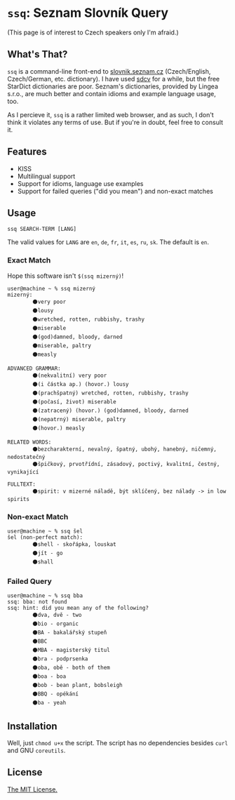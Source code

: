# `ssq`: Seznam Slovník Query

(This page is of interest to Czech speakers only I'm afraid.)

## What's That?

`ssq` is a command-line front-end to [slovnik.seznam.cz](http://slovnik.seznam.cz)
(Czech/English, Czech/German, etc. dictionary). I have used
[sdcv](http://dushistov.github.io/sdcv/) for a while, but the free StarDict dictionaries are poor.
Seznam's dictionaries, provided by Lingea s.r.o., are much better and contain idioms
and example language usage, too.

As I percieve it, `ssq` is a rather limited web browser, and as such, I don't think
it violates any terms of use. But if you're in doubt, feel free to consult it.

## Features

* KISS
* Multilingual support
* Support for idioms, language use examples
* Support for failed queries ("did you mean") and non-exact matches

## Usage

    ssq SEARCH-TERM [LANG]

The valid values for `LANG` are `en`, `de`, `fr`, `it`, `es`, `ru`, `sk`. The default
is `en`.

### Exact Match

Hope this software isn't `$(ssq mizerný)`!

    user@machine ~ % ssq mizerný
    mizerný:
            ⚫very poor 
            ⚫lousy 
            ⚫wretched, rotten, rubbishy, trashy 
            ⚫miserable 
            ⚫(god)damned, bloody, darned 
            ⚫miserable, paltry 
            ⚫measly 
    
    ADVANCED GRAMMAR:
            ⚫(nekvalitní) very poor 
            ⚫(i částka ap.) (hovor.) lousy 
            ⚫(prachšpatný) wretched, rotten, rubbishy, trashy 
            ⚫(počasí, život) miserable 
            ⚫(zatracený) (hovor.) (god)damned, bloody, darned 
            ⚫(nepatrný) miserable, paltry 
            ⚫(hovor.) measly 
    
    RELATED WORDS:
            ⚫bezcharakterní, nevalný, špatný, ubohý, hanebný, ničemný, nedostatečný 
            ⚫špičkový, prvotřídní, zásadový, poctivý, kvalitní, čestný, vynikající 
    
    FULLTEXT:
            ⚫spirit: v mizerné náladě, být sklíčený, bez nálady -> in low spirits 

### Non-exact Match

    user@machine ~ % ssq šel
    šel (non-perfect match):
            ⚫shell - skořápka, louskat
            ⚫jít - go
            ⚫shall


### Failed Query

    user@machine ~ % ssq bba
    ssq: bba: not found
    ssq: hint: did you mean any of the following?
            ⚫dva, dvě - two 
            ⚫bio - organic 
            ⚫BA - bakalářský stupeň 
            ⚫BBC 
            ⚫MBA - magisterský titul 
            ⚫bra - podprsenka 
            ⚫oba, obě - both of them 
            ⚫boa - boa 
            ⚫bob - bean plant, bobsleigh 
            ⚫BBQ - opékání 
            ⚫ba - yeah 

## Installation

Well, just `chmod u+x` the script. The script has no dependencies besides `curl`
and GNU `coreutils`.

## License

[The MIT License.](https://en.wikipedia.org/wiki/MIT_License)
